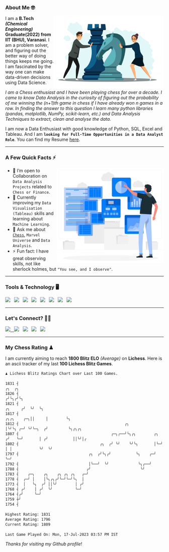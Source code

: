 ### About Me 🤓
<img align="right" alt="Coding" width="350" src="https://github.com/Laxman-Lakhan/Laxman-Lakhan/blob/master/Assets/Chess_Vector.jpg">   

I am a **B.Tech** _**(Chemical Engineering)**_ **Graduate(2022) from IIT (BHU), Varanasi**. I am a problem solver, and figuring out the better way of doing things keeps me going. I am fascinated by the way one can make data-driven decisions using Data Science. 

_I am a Chess enthusiast and I have been playing chess for over a decade. I came to know Data Analysis in the curiosity of figuring out the probability of me winning the (n+1)th game in chess if I have already won n games in a row. In finding the answer to this question I learn many python libraries (pandas, matplotlib, NumPy, scikit-learn, etc.) and Data Analysis Techniques to extract, clean and analyse the data._

I am now a Data Enthusiast with good knowledge of Python, SQL, Excel and Tableau. And I am **`looking for Full-Time Opportunities in a Data Analyst Role`**. You can find my Resume
 [here](https://drive.google.com/file/d/1UIOoogRLj5eGQFQBkuvMmTISZVdl2Ok7/view?usp=sharing).


---

### A Few Quick Facts ⚡️
<img align="right" alt="Coding" width="340" src="https://github.com/Laxman-Lakhan/Laxman-Lakhan/blob/master/Assets/Data_Vector.jpg">   

- 🤝 I’m open to Collaboration on `Data Analysis Projects` related to `Chess or Finance`.
- 📖 Currently improving my `Data Visualisation (Tableau)` skills and learning about `Machine Learning`.
- 💬 Ask me about [`Chess`](https://lichess.org/@/YourKingIsInDanger), `Marvel Universe` and `Data Analysis`.
- ⚡️ Fun fact: I have great observing skills, not like sherlock holmes, but `"You see, and I observe"`.

---
### Tools & Technology 🖥

<img src="https://img.shields.io/badge/Python-white?logo=Python&logoColor=ColorName&style=ShieldStyle" /> &nbsp;
<img src="https://img.shields.io/badge/MySQL-white?logo=MySQL&logoColor=ColorName&style=ShieldStyle" /> &nbsp;
<img src="https://img.shields.io/badge/Tableau-white?logo=Tableau&logoColor=ColorName&style=ShieldStyle" /> &nbsp;
<img src="https://img.shields.io/badge/Excel-white?logo=Microsoft+Excel&logoColor=196F3D&style=ShieldStyle" /> &nbsp;
<img src="https://img.shields.io/badge/Jupyter-white?logo=Jupyter&logoColor=ColorName&style=ShieldStyle" /> &nbsp;
<img src="https://img.shields.io/badge/pandas-white?logo=Pandas&logoColor=000080&style=ShieldStyle" /> &nbsp;
<img src="https://img.shields.io/badge/numpy-white?logo=Numpy&logoColor=85C1E9&style=ShieldStyle" /> &nbsp;
<img src="https://img.shields.io/badge/scikit learn-white?logo=Scikit+Learn&logoColor=ColorName&style=ShieldStyle" /> &nbsp;



---

### Let's Connect? 🫳🏻

<a href="mailto:laxmansingh.lakhan@gmail.com"> <img src="https://img.icons8.com/fluent/48/000000/gmail.png" width="3.5%"/> &nbsp;
[<img src="https://img.icons8.com/color/48/000000/linkedin.png" width="3.5%"/>](https://www.linkedin.com/in/laxman-lakhan/)  &nbsp;
[<img src="https://img.icons8.com/fluent/48/000000/facebook-new.png" width="3.5%"/>](https://www.facebook.com/s.laxmanlakhan/)  &nbsp;
[<img src="https://img.icons8.com/fluent/48/000000/instagram-new.png" width="3.5%"/>](https://www.instagram.com/laxman.lakhan/)  &nbsp;
[<img src="https://img.icons8.com/color/48/000000/twitter.png" width="3.5%"/>](https://twitter.com/laxman__lakhan)  &nbsp;

 ---
  
### My Chess Rating ♟
  
I am currently aiming to reach **1800 Blitz ELO** *(Average)* on **Lichess**. Here is an ascii tracker of my last **100 Lichess Blitz Games**.

  ```
  ♟︎ 𝙻𝚒𝚌𝚑𝚎𝚜𝚜 𝙱𝚕𝚒𝚝𝚣 𝚁𝚊𝚝𝚒𝚗𝚐𝚜 𝙲𝚑𝚊𝚛𝚝 𝚘𝚟𝚎𝚛 𝙻𝚊𝚜𝚝 𝟷00 𝙶𝚊𝚖𝚎𝚜.
  
1831 ┤                                                                                    ╭╮  ╭╮
1826 ┤                                                                                   ╭╯╰╮╭╯╰╮
1821 ┤                                                                           ╭╮     ╭╯  ╰╯  ╰╮
1817 ┤                                                                ╭╮╭╮    ╭─╮││     │        ╰╮
1812 ┤                                               ╭╮               │╰╯╰╮ ╭─╯ ╰╯╰─╮  ╭╯         ╰╮╭╮╭╮
1807 ┤                                         ╭─╮╭──╯╰╮╭╮        ╭╮ ╭╯   ╰─╯       │ ╭╯           ││╰╯│╭
1802 ┤                                    ╭╮  ╭╯ ╰╯    ╰╯╰╮       │╰─╯              │ │            ╰╯  ╰╯
1797 ┤                               ╭╮  ╭╯╰╮╭╯           ╰╮    ╭─╯                 ╰─╯
1792 ┤                               │╰──╯  ╰╯             ╰╮╭──╯
1788 ┤                              ╭╯                      ╰╯
1783 ┤    ╭─╮    ╭╮    ╭╮ ╭╮ ╭╮   ╭─╯
1778 ┤  ╭─╯ │    │╰╮╭╮╭╯╰─╯╰─╯╰╮  │
1773 ┤  │   ╰╮  ╭╯ ││╰╯        │ ╭╯
1768 ┤ ╭╯    │ ╭╯  ╰╯          ╰─╯
1764 ┤╭╯     ╰─╯
1759 ┼╯
1754 ┤ 

Highest Rating: 1831
Average Rating: 1796
Current Rating: 1809 

Last Game Played On: Mon, 17-Jul-2023 03:57 PM IST
  ```
  
  
*Thanks for visiting my Github profile!*
